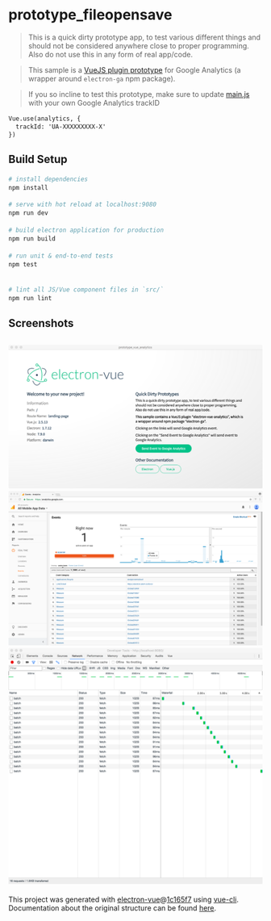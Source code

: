 # prototype_fileopensave

> This is a quick dirty prototype app, to test various different things and should not be considered anywhere close to proper programming. Also do not use this in any form of real app/code.

> This sample is a [VueJS plugin prototype](/src/renderer/plugins/electron-vue-analytics) for Google Analytics (a wrapper around `electron-ga` npm package).

> If you so incline to test this prototype, make sure to update [main.js](/src/renderer/main.js) with your own Google Analytics trackID 

```
Vue.use(analytics, {
  trackId: 'UA-XXXXXXXXX-X'
})
```


## Build Setup

``` bash
# install dependencies
npm install

# serve with hot reload at localhost:9080
npm run dev

# build electron application for production
npm run build

# run unit & end-to-end tests
npm test


# lint all JS/Vue component files in `src/`
npm run lint

```


## Screenshots
![Screenshot Landing page](/doc/screenshot-01.png)
![Screenshot Google Analytics](/doc/screenshot-02.png)
![Screenshot Devtools showing events fired](/doc/screenshot-03.png)
---

This project was generated with [electron-vue](https://github.com/SimulatedGREG/electron-vue)@[1c165f7](https://github.com/SimulatedGREG/electron-vue/tree/1c165f7c5e56edaf48be0fbb70838a1af26bb015) using [vue-cli](https://github.com/vuejs/vue-cli). Documentation about the original structure can be found [here](https://simulatedgreg.gitbooks.io/electron-vue/content/index.html).
